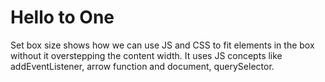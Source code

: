 # Hello to One
Set box size shows how we can use JS and CSS to fit elements in the box without it overstepping the content width.
It uses JS concepts like addEventListener, arrow function and document, querySelector. 
